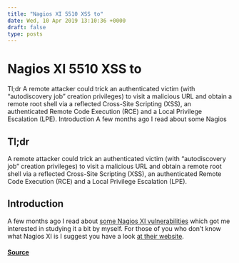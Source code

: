 ```yaml
---
title: "Nagios XI 5510 XSS to"
date: Wed, 10 Apr 2019 13:10:36 +0000
draft: false
type: posts
---
```

# Nagios XI 5510 XSS to





Tl;dr A remote attacker could trick an authenticated victim (with “autodiscovery job” creation privileges) to visit a malicious URL and obtain a remote root shell via a reflected Cross-Site Scripting (XSS), an authenticated Remote Code Execution (RCE) and a Local Privilege Escalation (LPE). Introduction A few months ago I read about some Nagios

Tl;dr
-----

A remote attacker could trick an authenticated victim (with “autodiscovery job” creation privileges) to visit a malicious URL and obtain a remote root shell via a reflected Cross-Site Scripting (XSS), an authenticated Remote Code Execution (RCE) and a Local Privilege Escalation (LPE).

Introduction
------------

A few months ago I read about [some Nagios XI vulnerabilities](https://medium.com/tenable-techblog/rooting-nagios-via-outdated-libraries-bb79427172) which got me interested in studying it a bit by myself. For those of you who don’t know what Nagios XI is I suggest you have a look [at their website](https://www.nagios.com/products/nagios-xi/).

#### [Source](https://www.shielder.com/blog/2019/04/nagios-xi-5.5.10-xss-to-/)

